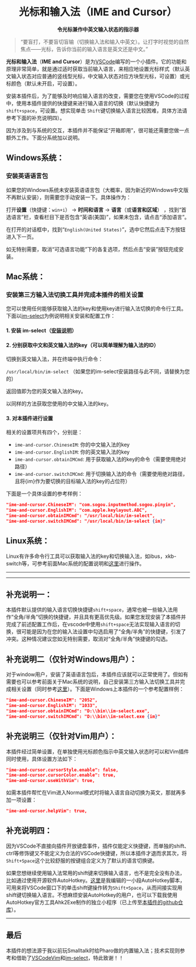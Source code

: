 <h1 align="center">光标和输入法（IME and Cursor）</h1>
<p align="center"><strong>令光标兼作中英文输入状态的指示器</strong></p>

> “要盲打，不要盲切盲输（切换输入法和输入中英文）。让打字时视觉的自然焦点——光标，告诉你当前的输入语言是英文还是中文。”

**光标和输入法**（**IME and Cursor**）是为[VSCode](https://code.visualstudio.com/)编写的一个小插件。它的功能和原理非常简单，就是通过适时获取当前输入语言，来相应地设置光标样式（默认英文输入状态对应普通的竖线型光标，中文输入状态对应方块型光标，可设置）或光标颜色（默认未开启，可设置）。

安装本插件后，为了能够及时响应输入语言的改变，需要您在使用VSCode的过程中，使用本插件提供的快捷键来进行输入语言的切换（默认快捷键为`shift+space`，可设置。想实现单击 `Shift`键切换输入语言比较困难，具体方法请参考下面的补充说明四）。

因为涉及到与系统的交互，本插件并不能保证“开箱即用”，很可能还需要您做一点额外工作。下面分系统加以说明。

## Windows系统：
### 安装英语语言包
如果您的Windows系统未安装英语语言包（大概率，因为新近的Windows中文版不再默认安装），则需要您手动安装一下。具体操作为：

打开**设置**（快捷键：`win+i`） -> **时间和语言** -> **语言**（或**语言和区域**） ，找到“首选语言”栏，查看栏目下是否包含“英语(美国)”，如果未包含，请点击“添加语言”。

在打开的对话框中，找到“`English(United States)`”，选中它然后点击下方按钮进入下一页。

如无特别需要，取消“可选语言功能”下的各复选项，然后点击“安装”按钮完成安装。


## Mac系统：

### 安装第三方输入法切换工具并完成本插件的相关设置

您可以使用任何能够获取输入法的key和使用key进行输入法切换的命令行工具。下面以[im-select](https://github.com/daipeihust/im-select)为例说明相关安装和配置工作：
#### 1. 安装 im-select（[安装说明](https://github.com/daipeihust/im-select/blob/master/README_CN.md)）
#### 2. 分别获取中文和英文输入法的key（可以简单理解为输入法的ID）
切换到英文输入法，并在终端中执行命令：

`/usr/local/bin/im-select` （如果您的im-select安装路径与此不同，请替换为您的）

返回值即为您的英文输入法的key。

以同样的方法获取您使用的中文输入法的key。

#### 3. 对本插件进行设置

相关的设置项共有四个，分别是：

* `ime-and-cursor.ChineseIM`: 你的中文输入法的key
* `ime-and-cursor.EnglishIM`: 你的英文输入法的key
* `ime-and-cursor.obtainIMCmd`: 用于获取输入法的key的命令（需要使用绝对路径）
* `ime-and-cursor.switchIMCmd`: 用于切换输入法的命令（需要使用绝对路径，且将{im}作为要切换的目标输入法的key的占位符）

下面是一个具体设置的参考样例：
```json
"ime-and-cursor.ChineseIM": "com.sogou.inputmethod.sogou.pinyin",
"ime-and-cursor.EnglishIM": "com.apple.keylayout.ABC",
"ime-and-cursor.obtainIMCmd": "/usr/local/bin/im-select",
"ime-and-cursor.switchIMCmd": "/usr/local/bin/im-select {im}"

```

## Linux系统：

Linux有许多命令行工具可以获取输入法的key和切换输入法，如ibus，xkb-switch等，可参考前面Mac系统的配置说明和[这里](https://github.com/daipeihust/im-select/blob/master/README_CN.md)进行操作。

---
---
## 补充说明一：

本插件默认提供的输入语言切换快捷键`shift+space`，通常也被一些输入法用作“全角/半角”切换的快捷键，并且具有更高优先级。如果您发现安装了本插件并完成了前述配置工作后，在vscode中使用`shift+space`无法实现输入语言的切换，很可能是因为在您的输入法设置中勾选启用了“全角/半角”的快捷键，引发了冲突。这种情况建议您如无特别需要，取消对“全角/半角”快捷键的勾选。


## 补充说明二（仅针对Windows用户）：

对于window用户，安装了英语语言包后，本插件应该就可以正常使用了。但如有需要也可以参考前面关于Mac系统的说明，自己安装第三方输入法切换工具并完成相关设置（同时参考[这里](https://github.com/daipeihust/im-select/blob/master/README_CN.md)）。下面是Windows上本插件的一个参考配置样例：
```json
"ime-and-cursor.ChineseIM": "2052",
"ime-and-cursor.EnglishIM": "1033",
"ime-and-cursor.obtainIMCmd": "D:\\bin\\im-select.exe",
"ime-and-cursor.switchIMCmd": "D:\\bin\\im-select.exe {im}"

```

## 补充说明三（仅针对Vim用户）：
本插件经过简单设置，在单独使用光标颜色指示中英文输入状态时可以和Vim插件同时使用，具体设置方法如下：
```json
"ime-and-cursor.cursorStyle.enable": false,
"ime-and-cursor.cursorColor.enable": true,
"ime-and-cursor.useWithVim": true,
```
如需本插件帮忙在Vim进入Normal模式时将输入语言自动切换为英文，那就再多加一项设置：
```json
"ime-and-cursor.helpVim": true,
```

 ## 补充说明四：
 因为VSCode不直接向插件开放键盘事件，插件仅能定义快捷键，而单独的shift、ctrl等修饰键又不能定义为合法的VSCode快捷键，所以本插件才退而求其次，将`Shift+Space`这个比较舒服的按键组合定义为了默认的语言切换键。

 如果您想继续使用输入法常用的shift键来切换输入语言，也不是完全没有办法，比如通过使用开源软件AutoHotkey。[这里](https://zhuanlan.zhihu.com/p/655293031)是我编辑的一小段AutoHotkey脚本，可用来将VSCode窗口下的单击shift键操作转为`Shift+Space`，从而间接实现用shift键切换输入语言。不想麻烦安装AutoHotkey的用户，也可以下载我使用AutoHotkey官方工具Ahk2Exe制作的独立小程序（已上传至[本插件的github仓库](https://github.com/beishanyufu/ime-and-cursor)）。

---
## 最后
本插件的想法源于我以前玩Smalltalk时给Pharo做的内置输入法；技术实现则参考和借助了[VSCodeVim](https://github.com/VSCodeVim/Vim)和[im-select](https://github.com/daipeihust/im-select)，特此致谢！！
